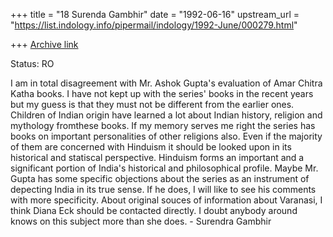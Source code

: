 +++
title = "18 Surenda Gambhir"
date = "1992-06-16"
upstream_url = "https://list.indology.info/pipermail/indology/1992-June/000279.html"

+++
[Archive link](https://list.indology.info/pipermail/indology/1992-June/000279.html)

Status: RO

I am in total disagreement with Mr. Ashok Gupta's evaluation of Amar Chitra
Katha books. I have not kept up with the series' books in the recent years but
my guess is that they must not be different from the earlier ones. Children of
Indian origin have learned a lot about Indian history, religion and mythology
fromthese books. If my memory serves me right the series has books on
important personalities of other religions also. Even if the majority of them
are concerned with Hinduism it should be looked upon in its historical and
statiscal perspective. Hinduism forms an important and a significant portion
of India's historical and philosophical profile. Maybe Mr. Gupta has some
specific objections about the series as an instrument of depecting India in
its true sense. If he does, I will like to see his comments with more
specificity. About original souces of information about Varanasi, I think
Diana Eck should be contacted directly. I doubt anybody around knows on this
subject more than she does. - Surendra Gambhir




